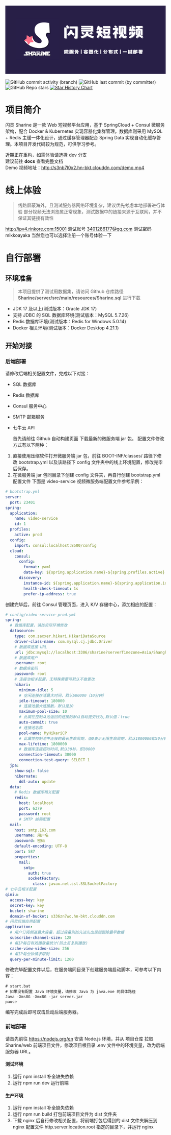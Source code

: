 ![image](https://github.com/MikkoAyaka/Sharine/blob/master/images/banner.png?raw=true)

![GitHub commit activity (branch)](https://img.shields.io/github/commit-activity/y/MikkoAyaka/Sharine)
![GitHub last commit (by committer)](https://img.shields.io/github/last-commit/MikkoAyaka/Sharine)
![GitHub Repo stars](https://img.shields.io/github/stars/MikkoAyaka/Sharine)
[![Star History Chart](https://api.star-history.com/svg?repos=MikkoAyaka/Sharine&type=Date)](https://star-history.com/#MikkoAyaka/Sharine&Date)

# 项目简介

闪灵 Sharine 是一款 Web 短视频平台应用，基于 SpringCloud + Consul 微服务架构，配合 Docker & Kubernetes 实现容器化集群管理。数据库则采用 MySQL + Redis 主缓一体化设计，通过缓存管理器配合 Spring Data 实现自动化缓存管理。本项目开发代码较为规范，可供学习参考。

近期正在重构，如需体验请选择 dev 分支  
建议前往 **docs** 查看完整文档  
Demo 视频地址：http://s3nb7l0x2.hn-bkt.clouddn.com/demo.mp4

# 线上体验

> 线路屏蔽海外，且测试服务器网络环境复杂，建议优先考虑本地部署进行体验
> 部分视频无法浏览属正常现象，测试数据中的链接来源于互联网，并不保证其链接有效性

http://ipv4.rinkore.com:15001
测试账号 3401286177@qq.com
测试密码 mikkoayaka
当然您也可以选择注册一个账号体验一下

# 自行部署

## 环境准备

> 本项目提供了测试用数据集，请访问 Github 仓库路径 **Sharine/server/src/main/resources/Sharine.sql** 进行下载

- JDK 17 及以上(测试版本：Oracle JDK 17)
- 支持 JDBC 的 SQL 数据库环境(测试版本：MySQL 5.7.26)
- Redis 数据库环境(测试版本：Redis for Windows 5.0.14)
- Docker 相关环境(测试版本：Docker Desktop 4.21.1)

## 开始对接

### 后端部署

请修改后端相关配置文件，完成以下对接：

- SQL 数据库
- Redis 数据库
- Consul 服务中心
- SMTP 邮箱服务
- 七牛云 API

  首先请前往 Github 自动构建页面 下载最新的微服务端 jar 包。
  配置文件修改方式有以下两种：

1. 直接使用压缩软件打开微服务端 jar 包，前往 BOOT-INF/classes/ 路径下修改 bootstrap.yml 以及该路径下 config 文件夹中的线上环境配置，修改完毕后保存。
2. 在微服务端 jar 包同目录下创建 config 文件夹，再自行创建 bootstrap.yml 配置文件
   下面是 video-service 视频微服务端配置文件参考示例：

```yaml
# bootstrap.yml
server:
  port: 23401
spring:
  application:
    name: video-service
    id: 1
  profiles:
    active: prod
  config:
    import: consul:localhost:8500/config
  cloud:
    consul:
      config:
        format: yaml
        data-key: ${spring.application.name}-${spring.profiles.active}
      discovery:
        instance-id: ${spring.application.name}-${spring.application.id}
        health-check-timeout: 1s
        prefer-ip-address: true
```

创建完毕后，前往 Consul 管理页面，进入 K/V 存储中心，添加相应的配置：

```yaml
# config/video-service-prod.yml
spring:
  # 数据库配置，请按实际环境修改
  datasource:
    type: com.zaxxer.hikari.HikariDataSource
    driver-class-name: com.mysql.cj.jdbc.Driver
    # 数据库连接 URL
    url: jdbc:mysql://localhost:3306/sharine?serverTimezone=Asia/Shanghai&allowMultiQueries=true
    # 数据库用户
    username: root
    # 数据库密码
    password: root
    # 连接池相关配置，无特殊需要可默认不做更改
    hikari:
      minimum-idle: 5
      # 空闲连接存活最大时间，默认600000（10分钟）
      idle-timeout: 180000
      # 连接池最大连接数，默认是10
      maximum-pool-size: 10
      # 此属性控制从池返回的连接的默认自动提交行为,默认值：true
      auto-commit: true
      # 连接池名称
      pool-name: MyHikariCP
      # 此属性控制池中连接的最长生命周期，值0表示无限生命周期，默认1800000即30分钟
      max-lifetime: 1800000
      # 数据库连接超时时间,默认30秒，即30000
      connection-timeout: 30000
      connection-test-query: SELECT 1
  jpa:
    show-sql: false
    hibernate:
      ddl-auto: update
  data:
    # Redis 数据库相关配置
    redis:
      host: localhost
      port: 6379
      password: root
      # SMTP 邮箱配置
  mail:
    host: smtp.163.com
    username: 用户名
    password: 密码
    default-encoding: UTF-8
    port: 587
    properties:
      mail:
        smtp:
          auth: true
          socketFactory:
            class: javax.net.ssl.SSLSocketFactory
# 七牛云相关配置
qiniu:
  access-key: key
  secret-key: key
  bucket: sharine
  domain-of-bucket: s336zn7wo.hn-bkt.clouddn.com
# 闪灵后端应用配置
application:
  # 用户订阅频道最大容量，超过容量则按先进先出规则删除最早数据
  subscribe-channel-size: 128
  # 每IP每日有效播放量统计(防止反复刷播放)
  cache-view-video-size: 256
  # 每IP每分钟请求限制
  query-per-minute-limit: 1200
```

修改完毕配置文件以后，在服务端同目录下创建服务端启动脚本，可参考以下内容：

```shell
# start.bat
# 如果没有配置 Java 环境变量，请修改 Java 为 java.exe 的具体路径
Java -Xms8G -Xmx8G -jar server.jar
pause
```

编写完成后即可双击启动后端服务器。

### 前端部署

请首先前往 https://nodejs.org/en 安装 Node.js 环境，并从 项目仓库 拉取 Sharine/web 前端项目文件，修改项目根目录 .env 文件中的环境变量，改为后端服务器 URL。

#### 测试环境

1. 运行 npm install 补全缺失依赖
2. 运行 npm run dev 运行前端

#### 生产环境

1. 运行 npm install 补全缺失依赖
2. 运行 npm run build 打包前端项目文件为 dist 文件夹
3. 下载 nginx 后自行修改相关配置，将前端打包后得到的 dist 文件夹解压到 nginx 配置文件 http.server.location.root 指定的目录下，并运行 nginx
